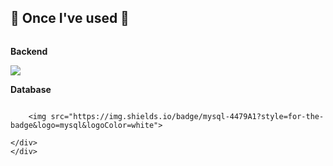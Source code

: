 ## 🔨 Once I've used 🔨
<div style="display:flex; flex-direction:column; align-items:flex-start;">
    <!-- Backend -->
    <p><strong>Backend</strong></p>
    <div>
        <img src="https://img.shields.io/badge/python-3776AB?style=for-the-badge&logo=python&logoColor=white"> 
    </div>
<!-- Database -->
    <p><strong>Database</strong></p>
    <div>
        
        <img src="https://img.shields.io/badge/mysql-4479A1?style=for-the-badge&logo=mysql&logoColor=white"> 
        
    </div>
    </div>
